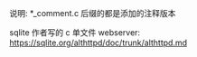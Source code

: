 说明:
    *_comment.c 后缀的都是添加的注释版本

sqlite 作者写的 c 单文件 webserver:
https://sqlite.org/althttpd/doc/trunk/althttpd.md
